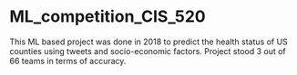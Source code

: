 # ML_competition_CIS_520
This ML based project was done in 2018 to predict the health status of US counties using tweets and socio-economic factors. Project stood 3 out of 66 teams in terms of accuracy.


